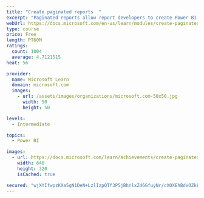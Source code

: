 ```yaml
---
title: "Create paginated reports  "
excerpt: "Paginated reports allow report developers to create Power BI artifacts that have tightly controlled rendering requirements. Paginated reports are ideal for creating sales invoices, receipts, purchase orders, and tabular data. This module will teach you how to create reports, add parameters, and work with tables and charts in paginated reports."
webUrl: https://docs.microsoft.com/en-us/learn/modules/create-paginated-reports-power-bi/
type: course
price: Free
length: PT60M
ratings:
  count: 1004
  average: 4.7121515
heat: 56

provider:
  name: Microsoft Learn
  domain: microsoft.com
  images:
    - url: /assets/images/organizations/microsoft.com-50x50.jpg
      width: 50
      height: 50

levels:
  - Intermediate

topics:
  - Power BI

images:
  - url: https://docs.microsoft.com/learn/achievements/create-paginated-reports-power-bi-social.png
    width: 640
    height: 320
    isCached: true

secured: "wjXYIfwpzKXa5gN1DeN+LzlIzpQTf3P5jBhnlxZ46GfuyNr/cXOXEhBdxOZkLuRBlMZ0Hh30EIjCoUac1Cltqj+I6J0ah4LDwQzddwdsbr6EfRhEt+3yuqSVTSpw0dFLphNveV9hwOl85ayfcIHkzkL+Jc61bBH0HOlsy5o/N4Yqoex3pcE3VWJfDTJg2Tm3ZR5oepUBKXuWiBRqVJZd9vgWgnsDKk2Pz+KTvBjO3iSTVjhexxZ+2nC/1KZdeeTGJzLlMtBL7742OxTMo5xZiVyKMwTdMDJ1wJZC9cFiMAXvylZ5b0foxyRa5wGPDUzvqpxf6/KV8p0G4SMBWs1lmjHcU6Gzddr1HkTMNNoTG350Ncezi95npUvcRhfb/SkZCywRZpjbOAwOWgDoR7JA0mZKAfZTe8JQ2oQBkgiXOGc=;16ya8RsTNcWUOtVeCDKsGw=="
---
```


